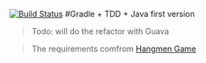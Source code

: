 [![Build Status](https://travis-ci.org/zjx-immersion/tdd-hangman-java.svg?branch=master)](https://travis-ci.org/zjx-immersion/tdd-hangman-java.svg?branch=master)
#Gradle + TDD + Java  first version

>Todo:
       will do the refactor with Guava

>The requirements comfrom [Hangmen Game](http://www.bigmoneyarcade.com/?action=playgame&gameid=666)
